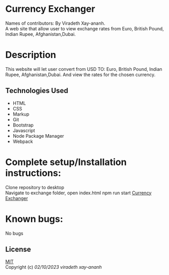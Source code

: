 # Currency Exchanger

Names of contributors: By Viradeth Xay-ananh.  
A web site that allow user to view exchange rates from Euro, British Pound, Indian Rupee, Afghanistan,Dubai.

# Description 
This website will let user convert from USD TO: Euro, British Pound, Indian Rupee, Afghanistan,Dubai. And view the rates for the chosen currency.  

## Technologies Used
* HTML
* CSS
* Markup
* Git
* Bootstrap
* Javascript
* Node Package Manager
* Webpack

# Complete setup/Installation instructions:
Clone repository to desktop   
Navigate to exchange folder, open index.html 
npm run start
[Currency Exchanger](https://xayananh4.github.io/currency-exchange/)   


# Known bugs: 
No bugs 

## License

[MIT](https://opensource.org/licenses/MIT)  
Copyright (c) _02/10/2023_ _viradeth xay-ananh_